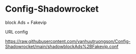 # Config-Shadowrocket
block Ads + Fakevip

URL config

https://raw.githubusercontent.com/vanhuutruongson/Config-Shadowrocket/main/shadowblockAds%2BFakevip.conf


